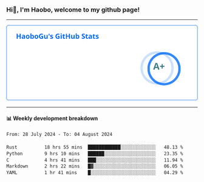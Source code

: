 <!--<h2 align="center"> Hi👋, I'm Haobo, welcome to my github page! </h2>-->
### Hi👋, I'm Haobo, welcome to my github page!
-------

<img href="https://github.com/HaoboGu" src="assets/stats.svg" alt="github stats" /> 

-------

#### 📊 **Weekly development breakdown**
<!--START_SECTION:waka-->

```txt
From: 28 July 2024 - To: 04 August 2024

Rust          18 hrs 55 mins  ████████████░░░░░░░░░░░░░   48.13 %
Python        9 hrs 10 mins   ██████░░░░░░░░░░░░░░░░░░░   23.35 %
C             4 hrs 41 mins   ███░░░░░░░░░░░░░░░░░░░░░░   11.94 %
Markdown      2 hrs 22 mins   █▓░░░░░░░░░░░░░░░░░░░░░░░   06.05 %
YAML          1 hr 41 mins    █░░░░░░░░░░░░░░░░░░░░░░░░   04.29 %
```

<!--END_SECTION:waka-->
<!--
backup url: https://github-readme-status-dusky-ten.vercel.app/api?username=HaoboGu&count_private=true&show_icons=true&theme=transparent&border_color=2f80ed
-->
<!--
**HaoboGu/HaoboGu** is a ✨ _special_ ✨ repository because its `README.md` (this file) appears on your GitHub profile.

Here are some ideas to get you started:

- 🔭 I’m currently working on AI-assisted programming tools
- 🌱 I’m currently learning ...
- 👯 I’m looking to collaborate on ...
- 🤔 I’m looking for help with ...
- 💬 Ask me about ...
- 📫 How to reach me: ...
- 😄 Pronouns: ...
- ⚡ Fun fact: ...
-->
